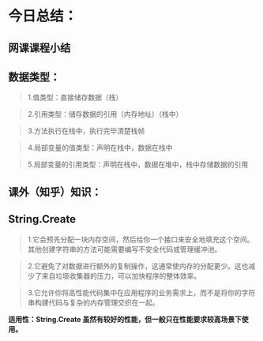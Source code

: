 今日总结：
==

**网课课程小结**
--

数据类型：
--
>1.值类型：直接储存数据（栈）  

>2.引用类型：储存数据的引用（内存地址）（栈中）  

>3.方法执行在栈中，执行完毕清楚栈帧  

>4.局部变量的值类型：声明在栈中，数据在栈中  

>5.局部变量的引用类型：声明在栈中，数据在堆中，栈中存储数据的引用  


课外（知乎）知识：
--
String.Create
--

>1.它会预先分配一块内存空间，然后给你一个接口来安全地填充这个空间。其他创建字符串的方法可能需要编写不安全代码或管理缓冲池。  

>2.它避免了对数据进行额外的复制操作，这通常使内存的分配更少。这也减少了来自垃圾收集器的压力，可以加快程序的整体效率。  

>3.它允许你将高性能代码集中在应用程序的业务需求上，而不是将你的字符串构建代码与复杂的内存管理交织在一起。

**适用性：String.Create 虽然有较好的性能，但一般只在性能要求较高场景下使用。**
